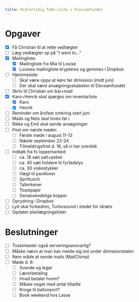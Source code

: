 ```yaml
---
title: Midlertidig ToDo-liste i Elevsamfundet
---
```


# Opgaver

- [x] Få Christian til at rette vedtægter
- [ ] Læg vedtægter op på "I went to..."
- [x] Mailingliste:
    - [x] Mailingliste fra Mia til Louise
    - [x] Louises mailingliste krypteres og gemmes i Dropbox
- [ ] Hjemmeside:
    - [ ] Skal være oppe at køre før dimission (midt juni)
    - [ ] Der skal være ansøgningsskabelon til Elevsamfundet
- [ ] Skriv til Christian om bar+mad
- [x] Karo+Henrik skal spørges om inventarliste
    - [x] Karo
    - [x] Henrik
- [ ] Reminder om årsfest omkring start juni
- [ ] Mads og Nels skal hives fat i
- [ ] Rikke og Emil skal sende ansøgninger
- [ ] Post om næste møder:
    - [ ] Første møde i august 11-13
    - [ ] Næste september 22-24
    - [ ] Tilmeldingsfrist d. 18, så vi har overblik
- [ ] Indkøb fra fx loppemarked:
    - [ ] ca. 18 sæt salt+peber
    - [ ] ca. 40 sæt holdere til fyrfadslys
    - [ ] ca. 30 viskestykker
    - [ ] Vægt til pavilloner
    - [ ] Sprittusch
    - [ ] Tallerkener
    - [ ] Toastpapir
    - [ ] Genanvendelige kopper
- [ ] Oprydning i Dropbox
- [ ] Lyd skal forbedres, Turbosound i stedet for idræts
- [ ] Opdater planlægningslister

# Beslutninger

- [ ] Toastmaster også serveringsansvarlig?
- [ ] Måske nævn at man kan melde sig ind under dimissionstalen
- [ ] Nem måde at sende mails (MailChimp)
- [ ] Møde d. 6:
    - [ ] Svende og legat
    - [ ] Lærerbetaling
    - [ ] Hvad betaler hvem?
    - [ ] Måske noget med antal tilladte
    - [ ] Kroge til ballonport?
    - [ ] Book weekend hos Lasse
